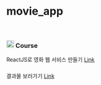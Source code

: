 # movie_app

<br>

### <img src="https://nomadcoders.co/m.svg" height=20px />   Course
ReactJS로 영화 웹 서비스 만들기 [Link](https://nomadcoders.co/react-fundamentals)

### 
결과물 보러가기 [Link](https://inbdni.github.io/movie_app/)

